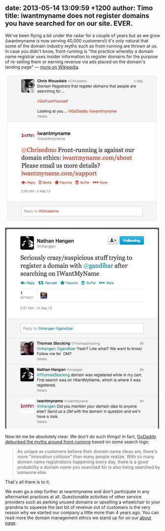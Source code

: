 date: 2013-05-14 13:09:59 +1200
author: Timo
title: iwantmyname does not register domains you have searched for on our site. EVER.
----

We've been flying a bit under the radar for a couple of years but as we grow (iwantmyname is now serving 40,000 customers!) it's only natural that some of the domain industry myths such as front-running are thrown at us. In case you didn't know, front-running is "the practice whereby a domain name registrar uses insider information to register domains for the purpose of re-selling them or earning revenue via ads placed on the domain's landing page" &mdash; [more on Wikipedia](http://en.wikipedia.org/wiki/Domain_name_front_running).

![Domain Search Front-Running](/media/2013-05-14-frontrunning-1.png)

![frontrunning-2.png](/media/2013-05-14-frontrunning-2.png)

Now let me be absolutely clear. We don't do such things! In fact, [GoDaddy debunked the myths around front-running](https://web.archive.org/web/20130826042820/http://inside.godaddy.com/front-running-debunking-myth) based on some search logs:

> As unique as customers believe their domain name ideas are, there's more "innovation collision" than many people realize. With so many domain name registrations happening every day, there is a good probability a domain name you searched for is also being searched by someone else.

That's all there is to it.

We even go a step further at iwantmyname and don't participate in any aftermarket practices at all. Questionable activities of other service providers such as parking unused domains or upselling a wheelchair to your grandma to squeeze the last bit of revenue out of customers is the very reason why we started our company a little more than 4 years ago. You can read more the domain management ethics we stand up for on our [about page](https://iwantmyname.com/about).
